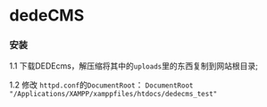 # dedeCMS

### 安装

1.1 下载DEDEcms，解压缩将其中的`uploads`里的东西复制到网站根目录;

1.2 修改 `httpd.conf`的`DocumentRoot`： `DocumentRoot "/Applications/XAMPP/xamppfiles/htdocs/dedecms_test" `

